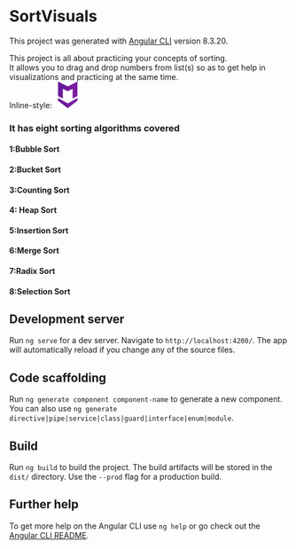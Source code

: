 # SortVisuals
This project was generated with [Angular CLI](https://github.com/angular/angular-cli) version 8.3.20.

This project is all about practicing your concepts of sorting.     
It allows you to drag and drop numbers from list(s) so as to get help in visualizations and practicing at the
same time.  
 Inline-style: 
![alt text](https://github.com/adam-p/markdown-here/raw/master/src/common/images/icon48.png "Logo Title Text 1")

 ### It has eight sorting algorithms covered   
     
 #### 1:Bubble Sort  
 #### 2:Bucket Sort  
 #### 3:Counting Sort  
 #### 4: Heap Sort
 #### 5:Insertion Sort  
 #### 6:Merge Sort  
 #### 7:Radix Sort  
 #### 8:Selection Sort  
  




## Development server

Run `ng serve` for a dev server. Navigate to `http://localhost:4200/`. The app will automatically reload if you change any of the source files.

## Code scaffolding

Run `ng generate component component-name` to generate a new component. You can also use `ng generate directive|pipe|service|class|guard|interface|enum|module`.

## Build

Run `ng build` to build the project. The build artifacts will be stored in the `dist/` directory. Use the `--prod` flag for a production build.

## Further help

To get more help on the Angular CLI use `ng help` or go check out the [Angular CLI README](https://github.com/angular/angular-cli/blob/master/README.md).
